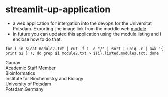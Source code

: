 # streamlit-up-application
- a web application for intergation into the devops for the Universitat Potsdam. Exporting the image link from the moddle web [moddle](https://moodle2.uni-potsdam.de/pluginfile.php/1/theme_adaptable/logo/1708349742/Unilogo_01_60.png)
- in future you can updated this application using the module listing and i enclose how to do that:
```
for i in $(cat module2.txt | cut -f 1 -d "/" | sort | uniq -c | awk '{ print $2 }'); do grep $i module2.txt > ${i}.listed.modules.txt; done
```

Gaurav  \
Academic Staff Member \
Bioinformatics \
Institute for Biochemistry and Biology \
University of Potsdam \
Potsdam,Germany
